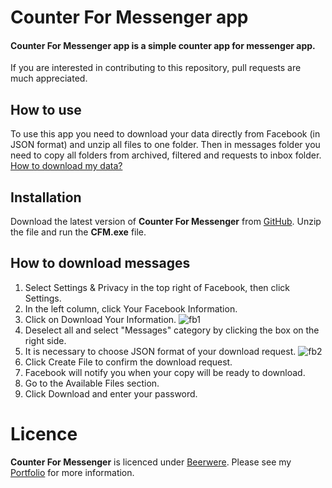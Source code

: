 # Counter For Messenger app

#### Counter For Messenger app is a simple counter app for messenger app.

If you are interested in contributing to this repository, pull requests are much appreciated.

## How to use
To use this app you need to download your data directly from Facebook (in JSON format) and unzip all files to one folder. Then in messages folder you need to copy all folders from archived, filtered and requests to inbox folder.
[How to download my data?](https://github.com/Kubis10/CounterForMessenger#how-to-download-messages)

## Installation 

Download the latest version of **Counter For Messenger** from [GitHub](https://github.com/Kubis10/CounterForMessenger).
Unzip the file and run the **CFM.exe** file.

## How to download messages

1. Select Settings & Privacy in the top right of Facebook, then click Settings.
1. In the left column, click Your Facebook Information.
1. Click on Download Your Information.
![fb1](https://user-images.githubusercontent.com/17026216/99185953-4e075300-274d-11eb-99f1-eb475a465652.png)
1. Deselect all and select "Messages" category by clicking the box on the right side.
1. It is necessary to choose JSON format of your download request.
![fb2](https://user-images.githubusercontent.com/17026216/99186010-b2c2ad80-274d-11eb-8684-4077192373f0.png)
1. Click Create File to confirm the download request.
1. Facebook will notify you when your copy will be ready to download.
1. Go to the Available Files section.
1. Click Download and enter your password.

# Licence

**Counter For Messenger** is licenced under [Beerwere](https://github.com/Kubis10/CounterForMessenger/blob/master/LICENSE).
Please see my [Portfolio](https://jakubprzybysz.netlify.app/) for more information.
